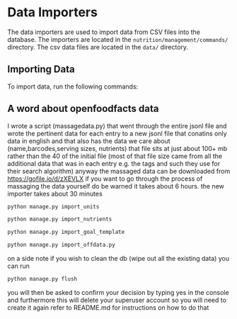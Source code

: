 # Data Importers

The data importers are used to import data from CSV files into the database. The importers are located in the `nutrition/management/commands/` directory. The csv data files are located in the `data/` directory.

## Importing Data

To import data, run the following commands:

## A word about openfoodfacts data

I wrote a script (massagedata.py) that went through the entire jsonl file and wrote the pertinent data for each entry to a new jsonl file
that conatins only data in english and that also has the data we care about (name,barcodes,serving sizes, nutrients) that file sits at just about
100+ mb rather than the 40 of the initial file (most of that file size came from all the additional data that was in each entry e.g. the tags and such they use for their search
algorithm) anyway the massaged data can be downloaded from https://gofile.io/d/zXEVLX if you want to go through the process of massaging the data yourself do be warned it takes
about 6 hours. the new importer takes about 30 minutes


```bash
python manage.py import_units
```
```bash
python manage.py import_nutrients
```
```bash
python manage.py import_goal_template
```
```bash
python manage.py import_offdata.py
```

on a side note if you wish to clean the db (wipe out all the existing data) you can run

```bash
python manage.py flush
```
you will then be asked to confirm your decision by typing yes in the console and furthermore this will delete your superuser account so you will need to create it again
refer to README.md for instructions on how to do that
